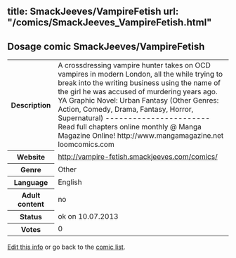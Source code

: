 title: SmackJeeves/VampireFetish
url: "/comics/SmackJeeves_VampireFetish.html"
---
Dosage comic SmackJeeves/VampireFetish
-----------------------------------------

<p id="msg"></p>
<script type="text/javascript">
if (window.location.search === '?edit_info_mail=sent_ok') {
  var elem = document.getElementById("msg");
  elem.innerHTML = 'Edited information sucessfully sent for review, which is usually done daily. Thanks!';
  elem.className = 'ok';
}
</script>
<table class="comicinfo">
<tr>
<th>Description</th><td>A crossdressing vampire hunter takes on OCD vampires in modern London, all the while trying to break into the writing business using the name of the girl he was accused of murdering years ago. YA Graphic Novel: Urban Fantasy (Other Genres: Action, Comedy, Drama, Fantasy, Horror, Supernatural) ----------------------- Read full chapters online monthly @ Manga Magazine Online! http://www.mangamagazine.net loomcomics.com</td>
</tr>
<tr>
<th>Website</th><td><a href="http://vampire-fetish.smackjeeves.com/comics/">http://vampire-fetish.smackjeeves.com/comics/</a></td>
</tr>
<tr>
<th>Genre</th><td>Other</td>
</tr>
<tr>
<th>Language</th><td>English</td>
</tr>
<tr>
<th>Adult content</th><td>no</td>
</tr>
<tr>
<th>Status</th><td>ok on 10.07.2013</td>
</tr>
<tr>
<th>Votes</th><td>0</td>
</tr>
</table>

[Edit this info](SmackJeeves_VampireFetish_edit.html) or go back to the [comic list](../comic-index.html).
